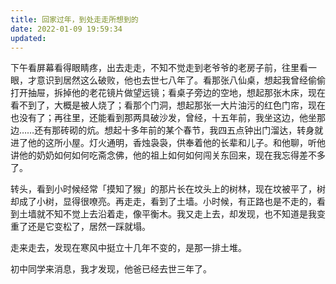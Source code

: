 ```yaml
---
title: 回家过年，到处走走所想到的
date: 2022-01-09 19:59:34
updated:
---
```


下午看屏幕看得眼睛疼，出去走走，不知不觉走到老爷爷的老房子前，往里看一眼，才意识到居然这么破败，他也去世七八年了。看那张八仙桌，想起我曾经偷偷打开抽屉，拆掉他的老花镜片做望远镜；看桌子旁边的空地，想起那张木床，现在看不到了，大概是被人烧了；看那个门洞，想起那张一大片油污的红色门帘，现在也没有了；再往里，还能看到那两具破沙发，曾经，十五年前，我坐这边，他坐那边……还有那砖砌的炕。想起十多年前的某个春节，我四五点钟出门溜达，转身就进了他的这所小屋。灯火通明，香烛袅袅，供奉着他的长辈和儿子。和他聊，听他讲他的奶奶如何如何吃斋念佛，他的祖上如何如何闯关东回来，现在我忘得差不多了。

转头，看到小时候经常「摸知了猴」的那片长在坟头上的树林，现在坟被平了，树却成了小树，显得很嘹亮。再走走，看到了土墙。小时候，有正路也是不走的，看到土墙就不知不觉上去沿着走，像平衡木。我又走上去，却发现，也不知道是我变重了还是它变松了，居然一踩就塌。

走来走去，发现在寒风中挺立十几年不变的，是那一排土堆。

初中同学来消息，我才发现，他爸已经去世三年了。